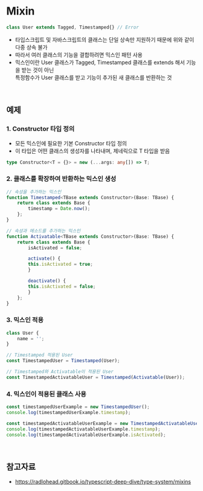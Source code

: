# Mixin
```ts
class User extends Tagged, Timestamped{} // Error 
```
- 타입스크립트 및 자바스크립트의 클래스는 단일 상속만 지원하기 때문에 위와 같이 다중 상속 불가
- 따라서 여러 클래스의 기능을 결합하려면 믹스인 패턴 사용
- 믹스인이란 User 클래스가 Tagged, Timestamped 클래스를 extends 해서 기능을 받는 것이 아닌<br/> 
특정함수가 User 클래스를 받고 기능이 추가된 새 클래스를 반환하는 것 

<br/>

## 예제
### 1. Constructor 타입 정의
- 모든 믹스인에 필요한 기본 Constructor 타입 정의
- 이 타입은 어떤 클래스의 생성자를 나타내며, 제네릭으로 T 타입을 받음
```ts
type Constructor<T = {}> = new (...args: any[]) => T;
```

### 2. 클래스를 확장하여 반환하는 믹스인 생성
```ts
// 속성을 추가하는 믹스인
function Timestamped<TBase extends Constructor>(Base: TBase) {
    return class extends Base {
        timestamp = Date.now();
    };
}

// 속성과 메소드를 추가하는 믹스인
function Activatable<TBase extends Constructor>(Base: TBase) {
    return class extends Base {
        isActivated = false;

        activate() {
        this.isActivated = true;
        }

        deactivate() {
        this.isActivated = false;
        }
    };
}
```

### 3. 믹스인 적용
```ts
class User {
    name = '';
}

// Timestamped 적용된 User
const TimestampedUser = Timestamped(User);

// Timestamped와 Activatable이 적용된 User
const TimestampedActivatableUser = Timestamped(Activatable(User));
```

### 4. 믹스인이 적용된 클래스 사용
```ts
const timestampedUserExample = new TimestampedUser();
console.log(timestampedUserExample.timestamp);

const timestampedActivatableUserExample = new TimestampedActivatableUser();
console.log(timestampedActivatableUserExample.timestamp);
console.log(timestampedActivatableUserExample.isActivated);
```

<br/>

## 참고자료 
- https://radlohead.gitbook.io/typescript-deep-dive/type-system/mixins